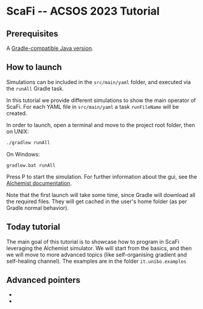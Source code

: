 # ScaFi -- ACSOS 2023 Tutorial


## Prerequisites

A [Gradle-compatible Java version](https://docs.gradle.org/current/userguide/compatibility.html).

## How to launch

Simulations can be included in the `src/main/yaml` folder,
and executed via the `runAll` Gradle task.

In this tutorial we provide different simulations to show the main operator of ScaFi.
For each YAML file in `src/main/yaml` a task `runFileName` will be created.

In order to launch, open a terminal and move to the project root folder, then on UNIX:
```bash
./gradlew runAll
```
On Windows:
```
gradlew.bat runAll
```

Press <kb>P</kb> to start the simulation.
For further information about the gui, see the [Alchemist documentation](https://alchemistsimulator.github.io/).

Note that the first launch will take some time, since Gradle will download all the required files.
They will get cached in the user's home folder (as per Gradle normal behavior).

## Today tutorial
The main goal of this tutorial is to showcase how to program in ScaFi leveraging the Alchemist 
simulator. 
We will start from the basics, and then we will move to more advanced topics
(like self-organising gradient and self-healing channel).
The examples are in the folder `it.unibo.examples`

## Advanced pointers
- [MacroSwarm]: https://github.com/AggregateComputing/experiment-2023-coordination-swarm-behaviour
- [Field Informed RL]: https://github.com/AggregateComputing/experiment-2023-acsos-field-informed-rl